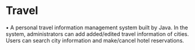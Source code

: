 # Travel
•	A personal travel information management system built by Java. 
In the system, administrators can add added/edited travel information of cities. 
Users can search city information and make/cancel hotel reservations.
